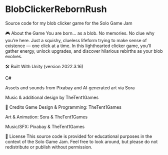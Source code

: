 # BlobClickerRebornRush
Source code for my blob clicker game for the Solo Game Jam

🎮 About the Game
You are born… as a blob.
No memories. No clue why you’re here. Just a squishy, clueless lifeform trying to make sense of existence — one click at a time.
In this lighthearted clicker game, you’ll gather energy, unlock upgrades, and discover hilarious rebirths as your blob evolves.

🛠 Built With
Unity (version 2022.3.16)

C#

Assets and sounds from Pixabay and AI‑generated art via Sora

Music & additional design by TheTent1Games

🎨 Credits
Game Design & Programming: TheTent1Games

Art & Animation: Sora & TheTent1Games

Music/SFX: Pixabay & TheTent1Games

📜 License
This source code is provided for educational purposes in the context of the Solo Game Jam.
Feel free to look around, but please do not redistribute or publish without permission.

